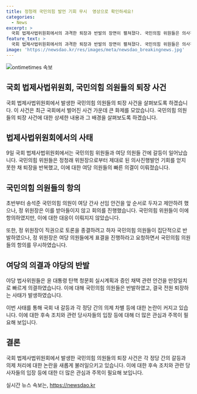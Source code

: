 ```yaml
---
title: 정청래 국민의힘 발언 기회 무시  영상으로 확인하세요!
categories:
  - News
excerpt: >
  국회 법제사법위원회에서의 과격한 퇴장과 반발의 장면이 펼쳐졌다. 국민의힘 위원들은 의사진행 발언을 요청했으나 받아들이지 않았고, 정청래 위원장은 일어선 여당 의원들에게 표결을 진행하도록 명령했다. 이에 국민의힘 의원들은 여러 차례 퇴장하며 반발했고, 야당은 탄핵 청문회 실시계획과 증인 채택 안건을 빠르게 의결했다. 이들의 명확한 반발과 야당의 신속한 의결이 현장을 우려케 했다.
feature_text: >
  국회 법제사법위원회에서의 과격한 퇴장과 반발의 장면이 펼쳐졌다. 국민의힘 위원들은 의사진행 발언을 요청했으나 받아들이지 않았고, 정청래 위원장은 일어선 여당 의원들에게 표결을 진행하도록 명령했다. 이에 국민의힘 의원들은 여러 차례 퇴장하며 반발했고, 야당은 탄핵 청문회 실시계획과 증인 채택 안건을 빠르게 의결했다. 이들의 명확한 반발과 야당의 신속한 의결이 현장을 우려케 했다.
image: 'https://newsdao.kr/res/images/meta/newsdao_breakingnews.jpg'
---
```


<p><img src="https://newsdao.kr/res/images/meta/newsdao_breakingnews.jpg" alt="ontimetimes 속보" /></p>

<h2 data-ke-size="size26">국회 법제사법위원회, 국민의힘 의원들의 퇴장 사건</h2>

<p data-ke-size="size16">국회 법제사법위원회에서 발생한 국민의힘 의원들의 퇴장 사건을 살펴보도록 하겠습니다. 이 사건은 최근 국회에서 벌어진 사건 가운데 큰 화제를 모았습니다. 국민의힘 의원들의 퇴장 사건에 대한 상세한 내용과 그 배경을 살펴보도록 하겠습니다.</p>

<h2 data-ke-size="size24">법제사법위원회에서의 사태</h2>

<p data-ke-size="size16">9일 국회 법제사법위원회에서는 국민의힘 위원들과 여당 의원들 간에 갈등이 일어났습니다. 국민의힘 위원들은 정청래 위원장으로부터 제대로 된 의사진행발언 기회를 얻지 못한 채 퇴장을 반복했고, 이에 대한 여당 의원들의 빠른 의결이 이뤄졌습니다.</p>

<h2 data-ke-size="size24">국민의힘 의원들의 항의</h2>

<p data-ke-size="size16">초반부터 송석준 국민의힘 의원이 여당 간사 선임 안건을 앞 순서로 두자고 제안하려 했으나, 정 위원장은 이를 받아들이지 않고 회의를 진행했습니다. 국민의힘 위원들이 이에 항의하였지만, 이에 대한 대응이 이뤄지지 않았습니다.</p>

<p data-ke-size="size16">또한, 정 위원장이 직권으로 토론을 종결하려고 하자 국민의힘 의원들이 집단적으로 반발하였으나, 정 위원장은 여당 의원들에게 표결을 진행하라고 요청하면서 국민의힘 의원들의 항의를 무시하였습니다.</p>

<h2 data-ke-size="size24">여당의 의결과 야당의 반발</h2>

<p data-ke-size="size16">야당 법사위원들은 윤 대통령 탄핵 청문회 실시계획과 증인 채택 관련 안건을 만장일치로 빠르게 의결하였습니다. 이에 대해 국민의힘 의원들은 반발하였고, 결국 전원 퇴장하는 사태가 발생하였습니다.</p>

<p data-ke-size="size16">이번 사태를 통해 국회 내 갈등과 각 정당 간의 의제 차별 등에 대한 논란이 커지고 있습니다. 이에 대한 후속 조치와 관련 당사자들의 입장 등에 대해 더 많은 관심과 주목이 필요해 보입니다.</p>

<h2 data-ke-size="size24">결론</h2>

<p data-ke-size="size16">국회 법제사법위원회에서 발생한 국민의힘 의원들의 퇴장 사건은 각 정당 간의 갈등과 의제 처리에 대한 논란을 새롭게 불러일으키고 있습니다. 이에 대한 후속 조치와 관련 당사자들의 입장 등에 대한 더 많은 관심과 주목이 필요해 보입니다.</p>
실시간 뉴스 속보는, <a href="https://newsdao.kr" rel="dofollow">https://newsdao.kr</a>


